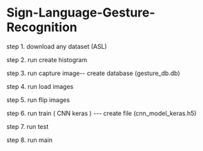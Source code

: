 # Sign-Language-Gesture-Recognition

step 1. download any dataset (ASL)


step 2. run create histogram


step 3. run capture image-- create database (gesture_db.db)


step 4. run load images


step 5. run flip images


step 6. run train ( CNN keras ) --- create file (cnn_model_keras.h5)


step 7. run test


step 8. run main

